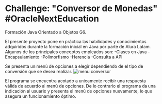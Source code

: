 # Challenge: "Conversor de Monedas" #OracleNextEducation
Formación Java Orientado a Objetos G6.

El presente proyecto pone en práctica las habilidades y conocimientos adquiridos durante la formación inicial en Java por parte de Alura Latam.
Algunos de los principales conceptos empleados son:
-Clases en Java
-Encapsulamiento
-Polimorfismo
-Herencia
-Consulta a API

Se presenta un menú de opciones a elegir dependiendo de el tipo de conversión que se desea realizar. 
![menu conversor](https://github.com/EdgarMdz2/conversorMonedas/assets/157824263/60a5d923-b3b5-477a-bd15-23e7345df5dc)

El programa se encuentra acotado a unicamente recibir una respuesta válida de acuerdo al menú de opciones. De lo contrario el programa da una indicación al usuario y presenta el menú de opciones nuevamente, lo que asegura un funcionamiento óptimo.
